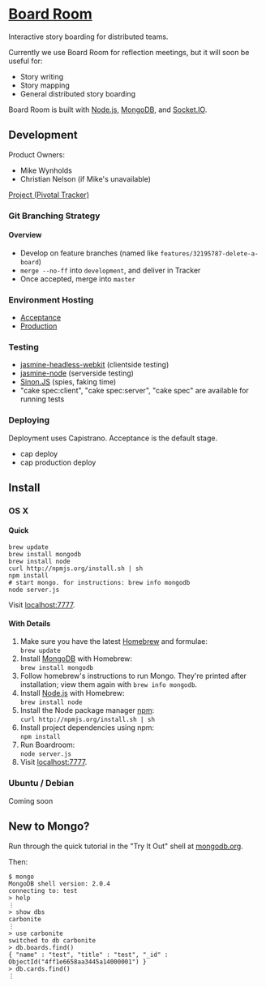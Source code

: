 # [Board Room](http://boardroom.carbonfive.com/)

Interactive story boarding for distributed teams.

Currently we use Board Room for reflection meetings, but it will soon be useful for:
* Story writing
* Story mapping
* General distributed story boarding

Board Room is built with [Node.js](http://nodejs.org/), [MongoDB](http://www.mongodb.org/), and [Socket.IO](http://socket.io/).

## Development

Product Owners:
- Mike Wynholds
- Christian Nelson (if Mike's unavailable)

[Project (Pivotal Tracker)](https://www.pivotaltracker.com/projects/540409)

### Git Branching Strategy

#### Overview
- Develop on feature branches (named like `features/32195787-delete-a-board`)
- `merge --no-ff` into `development`, and deliver in Tracker
- Once accepted, merge into `master`

### Environment Hosting
- [Acceptance](http://boardroom.carbonfive.com:81/)
- [Production](http://boardroom.carbonfive.com/)

### Testing

- [jasmine-headless-webkit](http://johnbintz.github.com/jasmine-headless-webkit/) (clientside testing)
- [jasmine-node](https://github.com/mhevery/jasmine-node) (serverside testing)
- [Sinon.JS](http://sinonjs.org/) (spies, faking time)
- "cake spec:client", "cake spec:server", "cake spec" are available for running tests

### Deploying

Deployment uses Capistrano. Acceptance is the default stage.

- cap deploy
- cap production deploy

## Install

### OS X

#### Quick

    brew update
    brew install mongodb
    brew install node
    curl http://npmjs.org/install.sh | sh
    npm install
    # start mongo. for instructions: brew info mongodb
    node server.js

Visit [localhost:7777](http://localhost:7777).

#### With Details

1. Make sure you have the latest [Homebrew](http://mxcl.github.com/homebrew/) and formulae:  
   `brew update`
1. Install [MongoDB](http://www.mongodb.org/) with Homebrew:  
   `brew install mongodb`
1. Follow homebrew's instructions to run Mongo. They're printed after installation; view them again with `brew info mongodb`.
1. Install [Node.js](http://nodejs.org/) with Homebrew:  
   `brew install node`
1. Install the Node package manager [npm](http://npmjs.org/):  
   `curl http://npmjs.org/install.sh | sh`
1. Install project dependencies using npm:  
   `npm install`
1. Run Boardroom:  
   `node server.js`
1. Visit [localhost:7777](http://localhost:7777).

### Ubuntu / Debian
Coming soon

## New to Mongo?

Run through the quick tutorial in the "Try It Out" shell at [mongodb.org](http://www.mongodb.org/).

Then:

    $ mongo
    MongoDB shell version: 2.0.4
    connecting to: test
    > help
    ⋮
    > show dbs
    carbonite
    ⋮
    > use carbonite
    switched to db carbonite
    > db.boards.find()
    { "name" : "test", "title" : "test", "_id" : ObjectId("4ff1e6658aa3445a14000001") }
    > db.cards.find()
    ⋮

